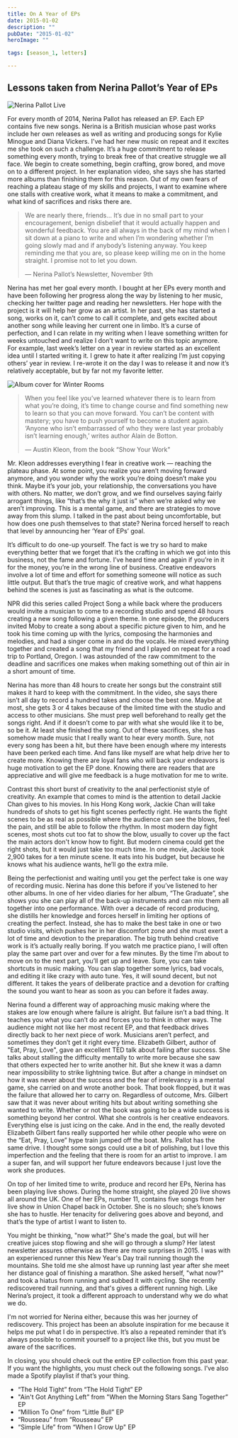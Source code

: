```yaml
---
title: On A Year of EPs
date: 2015-01-02
description: ""
pubDate: "2015-01-02"
heroImage: ""

tags: [season_1, letters]

---
```




## Lessons taken from Nerina Pallot’s Year of EPs

![Nerina Pallot Live](https://gallery.tinyletterapp.com/b7acb1dd09358f1ed19f16a562a005fc08d42511/images/39f32af5-cf33-40bc-9f32-0ec5c34dcb5f.jpg)

For every month of 2014, Nerina Pallot has released an EP. Each EP contains five new songs. Nerina is a British musician whose past works include her own releases as well as writing and producing songs for Kylie Minogue and Diana Vickers. I've had her new music on repeat and it excites me she took on such a challenge. It’s a huge commitment to release something every month, trying to break free of that creative struggle we all face. We begin to create something, begin crafting, grow bored, and move on to a different project. In her explanation video, she says she has started more albums than finishing them for this reason. Out of my own fears of reaching a plateau stage of my skills and projects, I want to examine where one stalls with creative work, what it means to make a commitment, and what kind of sacrifices and risks there are.

> We are nearly there, friends… It’s due in no small part to your encouragement, benign disbelief that it would actually happen and wonderful feedback. You are all always in the back of my mind when I sit down at a piano to write and when I’m wondering whether I’m going slowly mad and if anybody’s listening anyway. You keep reminding me that you are, so please keep willing me on in the home straight. I promise not to let you down.
>
> — Nerina Pallot’s Newsletter, November 9th

Nerina has met her goal every month. I bought at her EPs every month and have been following her progress along the way by listening to her music,  checking her twitter page and reading her newsletters. Her hope with the project is it will help her grow as an artist. In her past, she has started a song, works on it, can’t come to call it complete, and gets excited about another song while leaving her current one in limbo. It’s a curse of perfection, and I can relate in my writing when I leave something written for weeks untouched and realize I don’t want to write on this topic anymore. For example, last week’s letter on a year in review started as an excellent idea until I started writing it. I grew to hate it after realizing I’m just copying others’ year in review. I re-wrote it on the day I was to release it and now it’s relatively acceptable, but by far not my favorite letter.

![Album cover for Winter Rooms](https://gallery.tinyletterapp.com/b7acb1dd09358f1ed19f16a562a005fc08d42511/images/7da126ed-4591-494f-a8d0-dabb53f690b8.jpg)

> When you feel like you’ve learned whatever there is to learn from what you’re doing, it’s time to change course and find something new to learn so that you can move forward. You can’t be content with mastery; you have to push yourself to become a student again. ‘Anyone who isn’t embarrassed of who they were last year probably isn’t learning enough,’ writes author Alain de Botton.
>
> — Austin Kleon, from the book “Show Your Work"

Mr. Kleon addresses everything I fear in creative work — reaching the plateau phase. At some point, you realize you aren’t moving forward anymore, and you wonder why the work you’re doing doesn’t make you think. Maybe it’s your job, your relationship, the conversations you have with others. No matter, we don’t grow, and we find ourselves saying fairly arrogant things, like “that’s the why it just is” when we’re asked why we aren’t improving. This is a mental game, and there are strategies to move away from this slump.  I talked in the past about being uncomfortable, but how does one push themselves to that state? Nerina forced herself to reach that level by announcing her ‘Year of EPs’ goal.

It’s difficult to do one-up yourself. The fact is we try so hard to make everything better that we forget that it’s the crafting in which we got into this business, not the fame and fortune. I’ve heard time and again if you’re in it for the money, you’re in the wrong line of business. Creative endeavors involve a lot of time and effort for something someone will notice as such little output. But that’s the true magic of creative work, and what happens behind the scenes is just as fascinating as what is the outcome.

NPR did this series called Project Song a while back where the producers would invite a musician to come to a recording studio and spend 48 hours creating a new song following a given theme. In one episode, the producers invited Moby to create a song about a specific picture given to him, and he took his time coming up with the lyrics, composing the harmonies and melodies, and had a singer come in and do the vocals. He mixed everything together and created a song that my friend and I played on repeat for a road trip to Portland, Oregon. I was astounded of the raw commitment to the deadline and sacrifices one makes when making something out of thin air in a short amount of time.

Nerina has more than 48 hours to create her songs but the constraint still makes it hard to keep with the commitment. In the video, she says there isn’t all day to record a hundred takes and choose the best one. Maybe at most, she gets 3 or 4 takes because of the limited time with the studio and access to other musicians. She must prep well beforehand to really get the songs right. And if it doesn’t come to par with what she would like it to be, so be it. At least she finished the song. Out of these sacrifices, she has somehow made music that I really want to hear every month. Sure, not every song has been a hit, but there have been enough where my interests have been perked each time. And fans like myself are what help drive her to create more. Knowing there are loyal fans who will back your endeavors is huge motivation to get the EP done. Knowing there are readers that are appreciative and will give me feedback is a huge motivation for me to write.

Contrast this short burst of creativity to the anal perfectionist style of creativity. An example that comes to mind is the attention to detail Jackie Chan gives to his movies. In his Hong Kong work, Jackie Chan will take hundreds of shots to get his fight scenes perfectly right. He wants the fight scenes to be as real as possible where the audience can see the blows, feel the pain, and still be able to follow the rhythm. In most modern day fight scenes, most shots cut too fat to show the blow, usually to cover up the fact the main actors don't know how to fight. But modern cinema could get the right shots, but it would just take too much time. In one movie, Jackie took 2,900 takes for a ten minute scene. It eats into his budget, but because he knows what his audience wants, he’ll go the extra mile.

Being the perfectionist and waiting until you get the perfect take is one way of recording music. Nerina has done this before if you’ve listened to her other albums. In one of her video diaries for her album, “The Graduate”, she shows you she can play all of the back-up instruments and can mix them all together into one performance. With over a decade of record producing, she distills her knowledge and forces herself in limiting her options of creating the perfect. Instead, she has to make the best take in one or two studio visits, which pushes her in her discomfort zone and she must exert a lot of time and devotion to the preparation. The big truth behind creative work is it’s actually really boring. If you watch me practice piano, I will often play the same part over and over for a few minutes. By the time I’m about to move on to the next part, you’ll get up and leave. Sure, you can take shortcuts in music making. You can slap together some lyrics, bad vocals, and editing it like crazy with auto tune. Yes, it will sound decent, but not different. It takes the years of deliberate practice and a devotion for crafting the sound you want to hear as soon as you can before it fades away.

Nerina found a different way of approaching music making where the stakes are low enough where failure is alright. But failure isn’t a bad thing. It teaches you what you can’t do and forces you to think in other ways. The audience might not like her most recent EP, and that feedback drives directly back to her next piece of work. Musicians aren’t perfect, and sometimes they don’t get it right every time. Elizabeth Gilbert, author of "Eat, Pray, Love", gave an excellent TED talk about failing after success. She talks about stalling the difficulty mentally to write more because she saw that others expected her to write another hit. But she knew it was a damn near impossibility to strike lightning twice. But after a change in mindset on how it was never about the success and the fear of irrelevancy is a mental game, she carried on and wrote another book. That book flopped, but it was the failure that allowed her to carry on. Regardless of outcome, Mrs. Gilbert saw that it was never about writing hits but about writing something she wanted to write. Whether or not the book was going to be a wide success is something beyond her control. What she controls is her creative endeavors. Everything else is just icing on the cake. And in the end, the really devoted Elizabeth Gilbert fans really supported her while other people who were on the “Eat, Pray, Love” hype train jumped off the boat. Mrs. Pallot has the same drive. I thought some songs could use a bit of polishing, but I love this imperfection and the feeling that there is room for an artist to improve. I am a super fan, and will support her future endeavors because I just love the work she produces.

On top of her limited time to write, produce and record her EPs, Nerina has been playing live shows. During the home straight, she played 20 live shows all around the UK. One of her EPs, number 11, contains five songs from her live show in Union Chapel back in October. She is no slouch; she’s knows she has to hustle. Her tenacity for delivering goes above and beyond, and that’s the type of artist I want to listen to.

You might be thinking, "now what?" She's made the goal, but will her creative juices stop flowing and she will go through a slump? Her latest newsletter assures otherwise as there are more surprises in 2015. I was with an experienced runner this New Year's Day trail running though the mountains. She told me she almost have up running last year after she meet her distance goal of finishing a marathon. She asked herself, "what now?" and took a hiatus from running and subbed it with cycling. She recently rediscovered trail running, and that's gives a different running high. Like Nerina’s project, it took a different approach to understand why we do what we do.

I'm not worried for Nerina either, because this was her journey of rediscovery. This project has been an absolute inspiration for me because it helps me put what I do in perspective. It’s also a repeated reminder that it’s always possible to commit yourself to a project like this, but you must be aware of the sacrifices.

In closing, you should check out the entire EP collection from this past year. If you want the highlights, you must check out the following songs. I’ve also made a Spotify playlist if that’s your thing.

- “The Hold Tight” from “The Hold Tight” EP
- "Ain't Got Anything Left” from "When the Morning Stars Sang Together” EP
- “Million To One” from “Little Bull” EP
- “Rousseau” from “Rousseau” EP
- “Simple Life” from “When I Grow Up" EP
